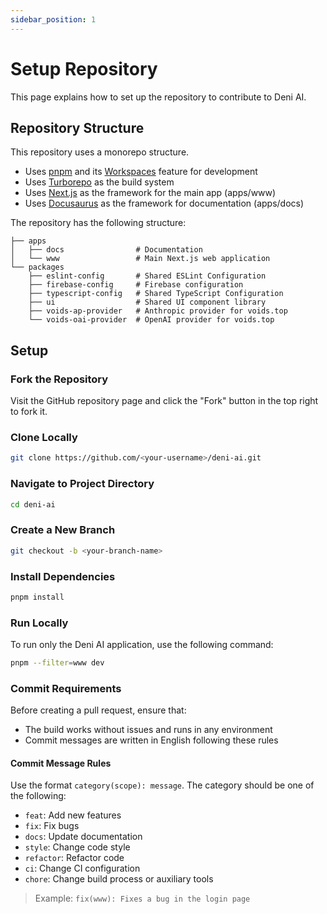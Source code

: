 ```yaml
---
sidebar_position: 1
---
```


# Setup Repository

This page explains how to set up the repository to contribute to Deni AI.

## Repository Structure

This repository uses a monorepo structure.

- Uses [pnpm](https://pnpm.io/) and its [Workspaces](https://pnpm.io/docs/install/workspaces) feature for development
- Uses [Turborepo](https://turbo.build/repo/) as the build system
- Uses [Next.js](https://nextjs.org/) as the framework for the main app (apps/www)
- Uses [Docusaurus](https://docusaurus.io/) as the framework for documentation (apps/docs)

The repository has the following structure:

```
├── apps
│   ├── docs                # Documentation
│   └── www                 # Main Next.js web application
└── packages
    ├── eslint-config       # Shared ESLint Configuration
    ├── firebase-config     # Firebase configuration
    ├── typescript-config   # Shared TypeScript Configuration
    ├── ui                  # Shared UI component library
    ├── voids-ap-provider   # Anthropic provider for voids.top
    └── voids-oai-provider  # OpenAI provider for voids.top
```

## Setup

### Fork the Repository

Visit the GitHub repository page and click the "Fork" button in the top right to fork it.

### Clone Locally

```bash
git clone https://github.com/<your-username>/deni-ai.git
```

### Navigate to Project Directory

```bash
cd deni-ai
```

### Create a New Branch

```bash
git checkout -b <your-branch-name>
```

### Install Dependencies

```bash
pnpm install
```

### Run Locally

To run only the Deni AI application, use the following command:

```bash
pnpm --filter=www dev
```

### Commit Requirements

Before creating a pull request, ensure that:

- The build works without issues and runs in any environment
- Commit messages are written in English following these rules

#### Commit Message Rules

Use the format `category(scope): message`. The category should be one of the following:

- `feat`: Add new features
- `fix`: Fix bugs
- `docs`: Update documentation
- `style`: Change code style
- `refactor`: Refactor code
- `ci`: Change CI configuration
- `chore`: Change build process or auxiliary tools

> Example: `fix(www): Fixes a bug in the login page`